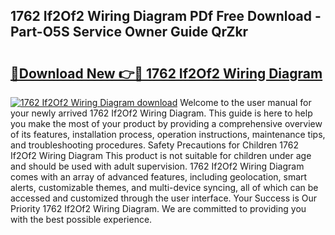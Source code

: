 ## 1762 If2Of2 Wiring Diagram PDf Free Download - Part-O5S Service Owner Guide QrZkr

# <h2><a href="http://dfqkt34.blite.top/?on=1762+If2Of2+Wiring+Diagram">🔗Download New 👉🔴 1762 If2Of2 Wiring Diagram</a></h2>

[![1762 If2Of2 Wiring Diagram download](https://i.imgur.com/lujVjoI.png)](http://dfqkt34.blite.top/?on=1762+If2Of2+Wiring+Diagram)
Welcome to the user manual for your newly arrived 1762 If2Of2 Wiring Diagram. This guide is here to help you make the most of your product by providing a comprehensive overview of its features, installation process, operation instructions, maintenance tips, and troubleshooting procedures. Safety Precautions for Children 1762 If2Of2 Wiring Diagram This product is not suitable for children under age and should be used with adult supervision. 1762 If2Of2 Wiring Diagram comes with an array of advanced features, including geolocation, smart alerts, customizable themes, and multi-device syncing, all of which can be accessed and customized through the user interface. Your Success is Our Priority 1762 If2Of2 Wiring Diagram. We are committed to providing you with the best possible experience.
